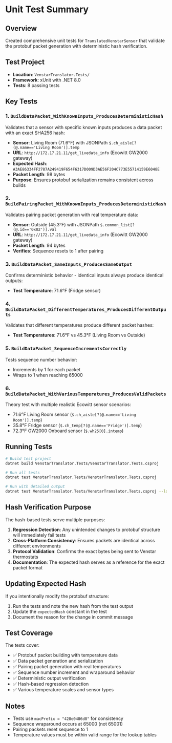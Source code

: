 # Unit Test Summary

## Overview

Created comprehensive unit tests for `TranslatedVenstarSensor` that validate the protobuf packet generation with deterministic hash verification.

## Test Project

- **Location**: `VenstarTranslator.Tests/`
- **Framework**: xUnit with .NET 8.0
- **Tests**: 8 passing tests

## Key Tests

### 1. `BuildDataPacket_WithKnownInputs_ProducesDeterministicHash`
Validates that a sensor with specific known inputs produces a data packet with an exact SHA256 hash:
- **Sensor**: Living Room (71.6°F) with JSONPath `$.ch_aisle[?(@.name=='Living Room')].temp`
- **URL**: `http://172.17.21.11/get_livedata_info` (Ecowitt GW2000 gateway)
- **Expected Hash**: `A3AE86334FF2787A249419F654F6317D009D3AE56F204C773E55714159E6048E`
- **Packet Length**: 98 bytes
- **Purpose**: Ensures protobuf serialization remains consistent across builds

### 2. `BuildPairingPacket_WithKnownInputs_ProducesDeterministicHash`
Validates pairing packet generation with real temperature data:
- **Sensor**: Outside (45.3°F) with JSONPath `$.common_list[?(@.id=='0x02')].val`
- **URL**: `http://172.17.21.11/get_livedata_info` (Ecowitt GW2000 gateway)
- **Packet Length**: 94 bytes
- **Verifies**: Sequence resets to 1 after pairing

### 3. `BuildDataPacket_SameInputs_ProducesSameOutput`
Confirms deterministic behavior - identical inputs always produce identical outputs:
- **Test Temperature**: 71.6°F (Fridge sensor)

### 4. `BuildDataPacket_DifferentTemperatures_ProducesDifferentOutputs`
Validates that different temperatures produce different packet hashes:
- **Test Temperatures**: 71.6°F vs 45.3°F (Living Room vs Outside)

### 5. `BuildDataPacket_SequenceIncrementsCorrectly`
Tests sequence number behavior:
- Increments by 1 for each packet
- Wraps to 1 when reaching 65000

### 6. `BuildDataPacket_WithVariousTemperatures_ProducesValidPackets`
Theory test with multiple realistic Ecowitt sensor scenarios:
- 71.6°F Living Room sensor (`$.ch_aisle[?(@.name=='Living Room')].temp`)
- 35.8°F Fridge sensor (`$.ch_temp[?(@.name=='Fridge')].temp`)
- 72.3°F GW2000 Onboard sensor (`$.wh25[0].intemp`)

## Running Tests

```bash
# Build test project
dotnet build VenstarTranslator.Tests/VenstarTranslator.Tests.csproj

# Run all tests
dotnet test VenstarTranslator.Tests/VenstarTranslator.Tests.csproj

# Run with detailed output
dotnet test VenstarTranslator.Tests/VenstarTranslator.Tests.csproj --logger "console;verbosity=detailed"
```

## Hash Verification Purpose

The hash-based tests serve multiple purposes:

1. **Regression Detection**: Any unintended changes to protobuf structure will immediately fail tests
2. **Cross-Platform Consistency**: Ensures packets are identical across different environments
3. **Protocol Validation**: Confirms the exact bytes being sent to Venstar thermostats
4. **Documentation**: The expected hash serves as a reference for the exact packet format

## Updating Expected Hash

If you intentionally modify the protobuf structure:

1. Run the tests and note the new hash from the test output
2. Update the `expectedHash` constant in the test
3. Document the reason for the change in commit message

## Test Coverage

The tests cover:
- ✅ Protobuf packet building with temperature data
- ✅ Data packet generation and serialization
- ✅ Pairing packet generation with real temperatures
- ✅ Sequence number increment and wraparound behavior
- ✅ Deterministic output verification
- ✅ Hash-based regression detection
- ✅ Various temperature scales and sensor types

## Notes

- Tests use `macPrefix = "428e0486d8"` for consistency
- Sequence wraparound occurs at 65000 (not 65001)
- Pairing packets reset sequence to 1
- Temperature values must be within valid range for the lookup tables
